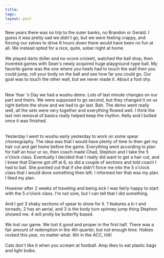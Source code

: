 ```yaml
---
title: 
tags: 
layout: post
---
```

New years there was no trip to the outer banks, no Brandon or Gerald. I guess it was pretty sad we didn't go, but we were feeling crappy, and forcing our selves to drive 6 hours down there would have been no fun at all.  We instead opted for a nice, quite, sober night at home.<br /><br />We played darts (killer and no-score cricket), watched the ball drop, then invented games with Sean's newly acquired huge playground-type ball.  My favorite game was the one where you heels had to touch the wall then you could jump, roll your body on the ball and see how far you could go.  Our goal was to touch the other wall, but we never made it.  About a foot shy.   <br /><br />New Year 's Day we had a wushu demo.  Lots of last minute changes on our part and theirs.  We were supposed to go second, but they changed it on us right before the show and we had to go last.  Bah.  The demo went really well, all the sets were very together and everything flowed well.  I think the last min removal of basics really helped keep the rhythm.  Kelly and I bolted once it was finished.  <br /><br />Yesterday I went to wushu early yesterday to work on some spear choreography.  The idea was that I would have plenty of time to then get my hair cut and get home before the game.  Everything went according to plan for half an hour or so, then coach made Chad, Stephon and I take the 5 o'clock class.  Eventually I decided that I really did want to get a hair cut, and I knew that Dianne got off at 6, so did a couple of sections and told coach I had to bail.  She pointed out that if she didn't force me into the 5 o'clock class that I would done something then left.  I informed her that was my plan.  I liked my plan. <br /><br />However after 2 weeks of traveling and being sick I was fairly happy to start with the 5 o'clock class.  I'm not sore, but I can tell that I did something.<br /><br />And I got 3 shaky sections of spear to show for it.    1 features a b-t and tornado, 2 has an aerial, and 3 is the body turn spinney jump thing Stephon showed me. 4 will prolly be butterfly based. <br /><br />We lost our game.  We lost it good and proper in the first half.  There was a fair amount of redemption in the 4th quarter, but not enough time.  Hokies rocked this year, no matter what.  6th in the ACC, HA! <br /><br />Cats don't like it when you scream at football.  Amp likes to eat plastic bags and light bulbs.
